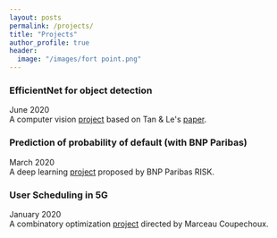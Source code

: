```yaml
---
layout: posts
permalink: /projects/
title: "Projects"
author_profile: true
header:
  image: "/images/fort point.png"
---
```



### EfficientNet for object detection
June 2020  
A computer vision [project](https://github.com/AmineRabhi/User-Scheduling-in-5G) based on Tan & Le's [paper](https://arxiv.org/abs/1905.11946).

### Prediction of probability of default (with BNP Paribas)
March 2020  
A deep learning [project](https://github.com/AmineRabhi/User-Scheduling-in-5G) proposed by BNP Paribas RISK.

### User Scheduling in 5G
January 2020  
A combinatory optimization [project](https://github.com/AmineRabhi/User-Scheduling-in-5G) directed by Marceau Coupechoux. 

